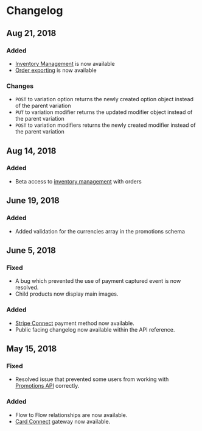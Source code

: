 # Changelog

## Aug 21, 2018

### Added

* [Inventory Management](../catalog/inventory/) is now available
* [Order exporting]() is now available

### Changes

* `POST` to variation option returns the newly created option object instead of the parent variation
* `PUT` to variation modifier returns the updated modifier object instead of the parent variation
* `POST` to variation modifiers returns the newly created modifier instead of the parent variation

## Aug 14, 2018

### Added

* Beta access to [inventory management](https://developers.moltin.com/guides/work-with-inventory) with orders

## June 19, 2018

### Added

* Added validation for the currencies array in the promotions schema

## June 5, 2018

### Fixed

* A bug which prevented the use of payment captured event is now resolved.
* Child products now display main images.

### Added

* [Stripe Connect](../payments/paying-for-an-order/stripe-payments.md#pay-by-stripe-connect) payment method now available.
* Public facing changelog now available within the API reference.

## May 15, 2018

### Fixed

* Resolved issue that prevented some users from working with [Promotions API](../carts-and-checkout/promotions/) correctly.

### Added

* Flow to Flow relationships are now available.
* [Card Connect](../payments/gateways/configure-cardconnect.md) gateway now available.

